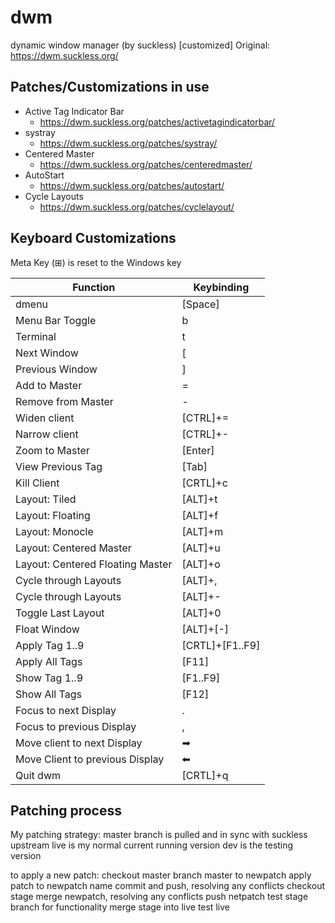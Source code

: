 # dwm
dynamic window manager (by suckless) [customized]
Original: https://dwm.suckless.org/

## Patches/Customizations in use
- Active Tag Indicator Bar
  - https://dwm.suckless.org/patches/activetagindicatorbar/
- systray
  - https://dwm.suckless.org/patches/systray/
- Centered Master
  - https://dwm.suckless.org/patches/centeredmaster/
- AutoStart
  - https://dwm.suckless.org/patches/autostart/
- Cycle Layouts
  - https://dwm.suckless.org/patches/cyclelayout/


## Keyboard Customizations
Meta Key (⊞) is reset to the Windows key

Function | Keybinding
------------ | -------------
dmenu | [Space]
Menu Bar Toggle | b
Terminal | t
Next Window | [
Previous Window | ]
Add to Master  | =
Remove from Master | -
Widen client | [CTRL]+=
Narrow client | [CTRL]+-
Zoom to Master | [Enter]
View Previous Tag | [Tab]
Kill Client | [CRTL]+c
Layout: Tiled | [ALT]+t
Layout: Floating | [ALT]+f
Layout: Monocle | [ALT]+m
Layout: Centered Master | [ALT]+u
Layout: Centered Floating Master | [ALT]+o
Cycle through Layouts | [ALT]+,
Cycle through Layouts | [ALT]+-
Toggle Last Layout | [ALT]+0
Float Window | [ALT]+[-]
Apply Tag 1..9 | [CRTL]+[F1..F9]
Apply All Tags | [F11]
Show Tag 1..9 | [F1..F9]
Show All Tags | [F12]
Focus to next Display | .
Focus to previous Display | ,
Move client to next Display | ➡
Move Client to previous Display | ⬅
Quit dwm | [CRTL]+q

## Patching process
My patching strategy:
    master branch is pulled and in sync with suckless upstream
    live is my normal current running version
    dev is the testing version

to apply a new patch:
    checkout master
    branch master to newpatch
    apply patch to newpatch name
    commit and push, resolving any conflicts
    checkout stage
    merge newpatch, resolving any conflicts
    push netpatch
    test stage branch for functionality
    merge stage into live
    test live


